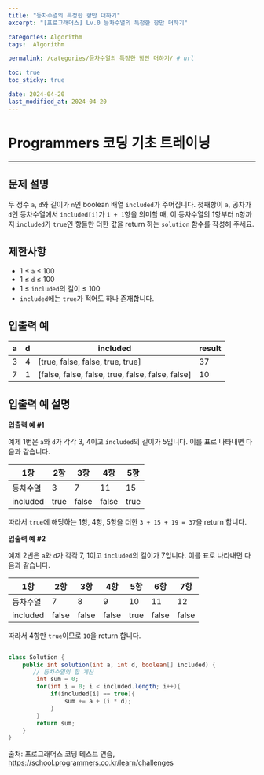 ```yaml
---
title: "등차수열의 특정한 항만 더하기"
excerpt: "[프로그래머스] Lv.0 등차수열의 특정한 항만 더하기"

categories: Algorithm
tags:  Algorithm

permalink: /categories/등차수열의 특정한 항만 더하기/ # url

toc: true
toc_sticky: true

date: 2024-04-20
last_modified_at: 2024-04-20
---
```


# Programmers 코딩 기초 트레이닝

---

문제 설명
---
두 정수 `a`, `d`와 길이가 `n`인 boolean 배열 `included`가 주어집니다. 첫째항이 `a`, 공차가 `d`인 등차수열에서 `included[i]`가 `i + 1`항을 의미할 때, 이 등차수열의 1항부터 `n`항까지 `included`가 `true`인 항들만 더한 값을 return 하는 `solution` 함수를 작성해 주세요.

제한사항
---
- 1 ≤ `a` ≤ 100
- 1 ≤ `d` ≤ 100
- 1 ≤ `included`의 길이 ≤ 100
- `included`에는 `true`가 적어도 하나 존재합니다.

입출력 예
---

| a   | d   | included                                | result |
| --- | --- | --------------------------------------- | ------ |
| 3   | 4   | [true, false, false, true, true]        | 37     |
| 7   | 1   | [false, false, false, true, false, false, false] | 10     |

입출력 예 설명
---

**입출력 예 #1**

예제 1번은 `a`와 `d`가 각각 3, 4이고 `included`의 길이가 5입니다. 이를 표로 나타내면 다음과 같습니다.

| 1항   | 2항   | 3항   | 4항   | 5항   |
| ----- | ----- | ----- | ----- | ----- |
| 등차수열 | 3     | 7     | 11    | 15    | 19    |
| included | true  | false | false | true  | true  |

따라서 `true`에 해당하는 1항, 4항, 5항을 더한 `3 + 15 + 19 = 37`을 return 합니다.

**입출력 예 #2**

예제 2번은 `a`와 `d`가 각각 7, 1이고 `included`의 길이가 7입니다. 이를 표로 나타내면 다음과 같습니다.

| 1항   | 2항   | 3항   | 4항   | 5항   | 6항   | 7항   |
| ----- | ----- | ----- | ----- | ----- | ----- | ----- |
| 등차수열 | 7     | 8     | 9     | 10    | 11    | 12    | 13    |
| included | false | false | false | true  | false | false | false |

따라서 4항만 `true`이므로 `10`을 return 합니다.

```java

class Solution {
    public int solution(int a, int d, boolean[] included) {
       // 등차수열의 합 계산
        int sum = 0;
        for(int i = 0; i < included.length; i++){
            if(included[i] == true){
                sum += a + (i * d);
            }
        }
        return sum;
    }
}

``````

출처: 프로그래머스 코딩 테스트 연습, https://school.programmers.co.kr/learn/challenges

